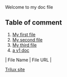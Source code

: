 Welcome to my doc file

## Table of comment

1. [My first file](file1.md)
1. [My second file](file2.md)
1. [My third file](file2.md)
1. [a v1 doc](v1/doc.md)

| File Name | File URL |



[Trilux site](https://trilux.lu/)
